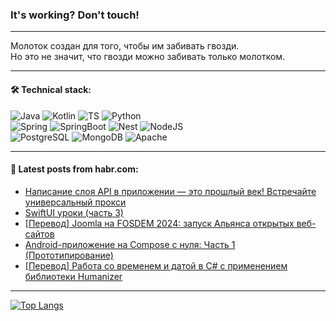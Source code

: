 ### It's working? Don't touch!

---
Молоток создан для того, чтобы им забивать гвозди. <br>
Но это не значит, что гвозди можно забивать только молотком.

---

#### 🛠️ Technical stack:

![Java](https://img.shields.io/badge/Java-informational?logo=Oracle&style=flat&logoColor=white&color=FF4500)
![Kotlin](https://img.shields.io/badge/Kotlin-informational?logo=Kotlin&style=flat&logoColor=white&color=774D97)
![TS](https://img.shields.io/badge/TypeScript-informational?logo=typeScript&style=flat&logoColor=black&color=017acc)
![Python](https://img.shields.io/badge/Python-informational?logo=Python&style=flat&logoColor=black&color=ffdd54) <br>
![Spring](https://img.shields.io/badge/Spring-informational?logo=Spring&style=flat&logoColor=white&color=6DB33F) 
![SpringBoot](https://img.shields.io/badge/SpringBoot-informational?logo=SpringBoot&style=flat&logoColor=white&color=6DB33F)
![Nest](https://img.shields.io/badge/NestJS-informational?logo=NestJS&style=flat&logoColor=white&color=E0234E) 
![NodeJS](https://img.shields.io/badge/NodeJS-informational?logo=node.js&style=flat&logoColor=white&color=70A760)<br>
![PostgreSQL](https://img.shields.io/badge/PostgreSQL-informational?logo=PostgreSQL&style=flat&logoColor=white&color=DAA520)
![MongoDB](https://img.shields.io/badge/MongoDB-informational?logo=MongoDB&style=flat&logoColor=white&color=870000)
![Apache](https://img.shields.io/badge/Apache-informational?logo=apache&style=flat&logoColor=white&color=f74e28)

___  

#### 💬 Latest posts from habr.com:

<!-- BLOG-POST-LIST:START -->
- [Написание слоя API в приложении — это прошлый век! Встречайте универсальный прокси](https://habr.com/ru/articles/798887/?utm_source=habrahabr&utm_medium=rss&utm_campaign=798887)
- [SwiftUI уроки &lpar;часть 3&rpar;](https://habr.com/ru/articles/798857/?utm_source=habrahabr&utm_medium=rss&utm_campaign=798857)
- [[Перевод] Joomla на FOSDEM 2024: запуск Альянса открытых веб-сайтов](https://habr.com/ru/articles/798295/?utm_source=habrahabr&utm_medium=rss&utm_campaign=798295)
- [Android-приложение на Compose с нуля: Часть 1 &lpar;Прототипирование&rpar;](https://habr.com/ru/articles/798755/?utm_source=habrahabr&utm_medium=rss&utm_campaign=798755)
- [[Перевод] Работа со временем и датой в C# с применением библиотеки Humanizer](https://habr.com/ru/companies/otus/articles/798715/?utm_source=habrahabr&utm_medium=rss&utm_campaign=798715)
<!-- BLOG-POST-LIST:END -->

---
[![Top Langs](https://github-readme-stats-git-master-advtsetting-gmailcom.vercel.app/api/top-langs/?username=zloylis&langs_count=10&hide_title=false&title_color=e6edf3&size_weight=0.5&count_weight=0.5&layout=compact&hide_border=true&theme=dracula)](https://github.com/zloylis)
<!--![GitHub stats](https://github-readme-stats-git-master-advtsetting-gmailcom.vercel.app/api?username=zloylis&show_icons=true&hide_border=true&theme=dracula&hide_title=true&include_all_commits=true&count_private=true&hide=contribs&hide_rank=true)-->
